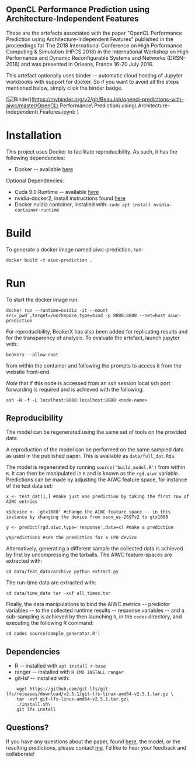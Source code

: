 OpenCL Performance Prediction using Architecture-Independent Features
---------------------------------------------------------------------

These are the artefacts associated with the paper "OpenCL Performance Prediction using Architecture-Independent Features" published in the proceedings for The 2018 International Conference on High Performance Computing & Simulation (HPCS 2018) in the International Workshop on High Performance and Dynamic Reconfigurable Systems and Networks (DRSN-2018) and was presented in Orleans, France 16-20 July 2018.

This artefact optionally uses binder -- automatic cloud hosting of Jupyter workbooks with support for docker.
So if you want to avoid all the steps mentioned below, simply click the binder badge.

[![Binder](https://mybinder.org/badge.svg)](https://mybinder.org/v2/gh/BeauJoh/opencl-predictions-with-aiwc/master/OpenCL\ Performance\ Prediction\ using\ Architecture-Independent\ Features.ipynb
)

# Installation

This project uses Docker to facilitate reproducibility. As such, it has the following dependencies:

* Docker -- available [here](https://docs.docker.com/install/linux/docker-ce/ubuntu/)

Optional Dependencies:

* Cuda 9.0 Runtime -- available [here](https://developer.nvidia.com/cuda-downloads)
* nvidia-docker2, install instructions found [here](https://github.com/NVIDIA/nvidia-docker)
* Docker nvidia container, installed with: `sudo apt install nvidia-container-runtime`

# Build

To generate a docker image named aiwc-prediction, run:

`docker build -t aiwc-prediction .`

# Run

To start the docker image run:

```
docker run --runtime=nvidia -it --mount src=`pwd`,target=/workspace,type=bind -p 8888:8888 --net=host aiwc-prediction
```

For reproducibility, BeakerX has also been added for replicating results and for the transparency of analysis.
To evaluate the artefact, launch jupyter with:

`beakerx --allow-root`

from within the container and following the prompts to access it from the website front-end.

*Note* that if this node is accessed from an ssh session local ssh port forwarding is required and is achieved with the following:

`ssh -N -f -L localhost:8888:localhost:8888 <node-name>`


Reproducibility
---------------

The model can be regenerated using the same set of tools on the provided data.

A reproduction of the model can be performed on the same sampled data as used in the published paper.
This is available as `data/full_dat.Rda`.

The model is regenerated by running `source('build_model.R')` from within `R`.
It can then be manipulated in `R` and is known as the `rgd.aiwc` variable.
Predictions can be made by adjusting the AIWC feature space, for instance of the test data set:

`x <- test_dat[1,] #make just one prediction by taking the first row of AIWC entries`

`x$device <- 'gtx1080' #change the AIWC feature space -- in this instance by changing the device from xeon_es-2697v2 to gtx1080`

`y <- predict(rgd.aiwc,type='response',data=x) #make a prediction`

`y$predictions #see the prediction for a CPU device`

Alternatively, generating a different sample the collected data is achieved by first by uncompressing the tarballs. The AIWC feature-spaces are extracted with:

`
cd data/feat_data/archive
python extract.py
`

The run-time data are extracted with:

`
cd data/time_data
tar -xvf all_times.tar
`

Finally, the data manipulations to bind the AIWC metrics -- predictor variables -- to the collected runtime results -- response variables -- and a sub-sampling is achieved by then launching `R`, in the `codes` directory, and executing the following R command:

`
cd codes
source(sample_generator.R')
`

Dependencies
------------

* R -- installed with `apt install r-base`
* ranger -- installed with `R CMD INSTALL ranger`
* git-lsf -- installed with:

~~~~
    wget https://github.com/git-lfs/git-lfs/releases/download/v2.5.1/git-lfs-linux-amd64-v2.5.1.tar.gz \
    tar -xvf git-lfs-linux-amd64-v2.5.1.tar.gz\
    ./install.sh\
    git lfs install
~~~~

Questions?
----------

If you have any questions about the paper, found [here](), the model, or the resulting predictions, please contact [me](mail:beau.johnston@anu.edu.au).
I'd like to hear your feedback and collaborate!

